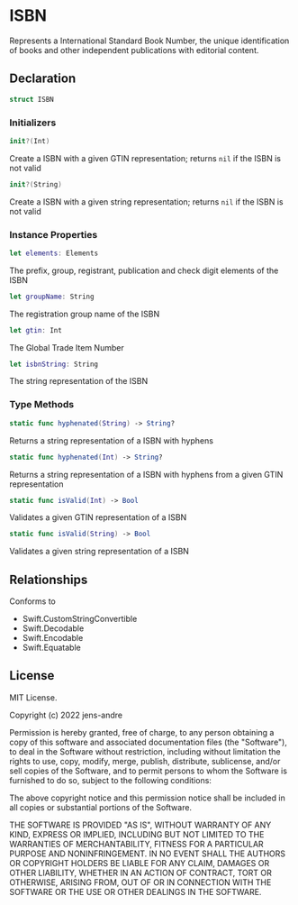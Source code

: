 # ISBN

Represents a International Standard Book Number, the unique identification of books and other independent publications with editorial content.

## Declaration

```swift
struct ISBN
```

### Initializers

```swift
init?(Int)
```
Create a ISBN with a given GTIN representation; returns `nil` if the ISBN is not valid

```swift
init?(String)
```
Create a ISBN with a given string representation; returns `nil` if the ISBN is not valid

### Instance Properties

```swift
let elements: Elements
```
The prefix, group, registrant, publication and check digit elements of the ISBN

```swift
let groupName: String
```
The registration group name of the ISBN

```swift
let gtin: Int
```
The Global Trade Item Number

```swift
let isbnString: String
```
The string representation of the ISBN

### Type Methods

```swift
static func hyphenated(String) -> String?
```
Returns a string representation of a ISBN with hyphens

```swift
static func hyphenated(Int) -> String?
```
Returns a string representation of a ISBN with hyphens from a given GTIN representation

```swift
static func isValid(Int) -> Bool
```
Validates a given GTIN representation of a ISBN

```swift
static func isValid(String) -> Bool
```
Validates a given string representation of a ISBN

## Relationships

Conforms to

- Swift.CustomStringConvertible
- Swift.Decodable
- Swift.Encodable
- Swift.Equatable

## License

MIT License.

Copyright (c) 2022 jens-andre

Permission is hereby granted, free of charge, to any person obtaining a copy of this software and associated documentation files (the "Software"), to deal in the Software without restriction, including without limitation the rights to use, copy, modify, merge, publish, distribute, sublicense, and/or sell copies of the Software, and to permit persons to whom the Software is furnished to do so, subject to the following conditions:

The above copyright notice and this permission notice shall be included in all copies or substantial portions of the Software.

THE SOFTWARE IS PROVIDED "AS IS", WITHOUT WARRANTY OF ANY KIND, EXPRESS OR IMPLIED, INCLUDING BUT NOT LIMITED TO THE WARRANTIES OF MERCHANTABILITY, FITNESS FOR A PARTICULAR PURPOSE AND NONINFRINGEMENT. IN NO EVENT SHALL THE AUTHORS OR COPYRIGHT HOLDERS BE LIABLE FOR ANY CLAIM, DAMAGES OR OTHER LIABILITY, WHETHER IN AN ACTION OF CONTRACT, TORT OR OTHERWISE, ARISING FROM, OUT OF OR IN CONNECTION WITH THE SOFTWARE OR THE USE OR OTHER DEALINGS IN THE SOFTWARE.
